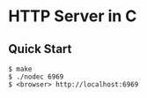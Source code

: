 # HTTP Server in C

## Quick Start

```console
$ make
$ ./nodec 6969
$ <browser> http://localhost:6969
```
